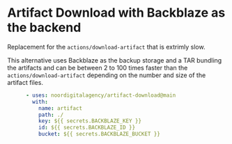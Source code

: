 # Artifact Download with Backblaze as the backend

Replacement for the `actions/download-artifact` that is extrimly slow.

This alternative uses Backblaze as the backup storage and a TAR bundling the artifacts and can be between 2 to 100 times faster than the `actions/download-artifact` depending on the number and size of the artifact files.

```yaml
      - uses: noordigitalagency/artifact-download@main
        with:
          name: artifact
          path: ./
          key: ${{ secrets.BACKBLAZE_KEY }}
          id: ${{ secrets.BACKBLAZE_ID }}
          bucket: ${{ secrets.BACKBLAZE_BUCKET }}
```
